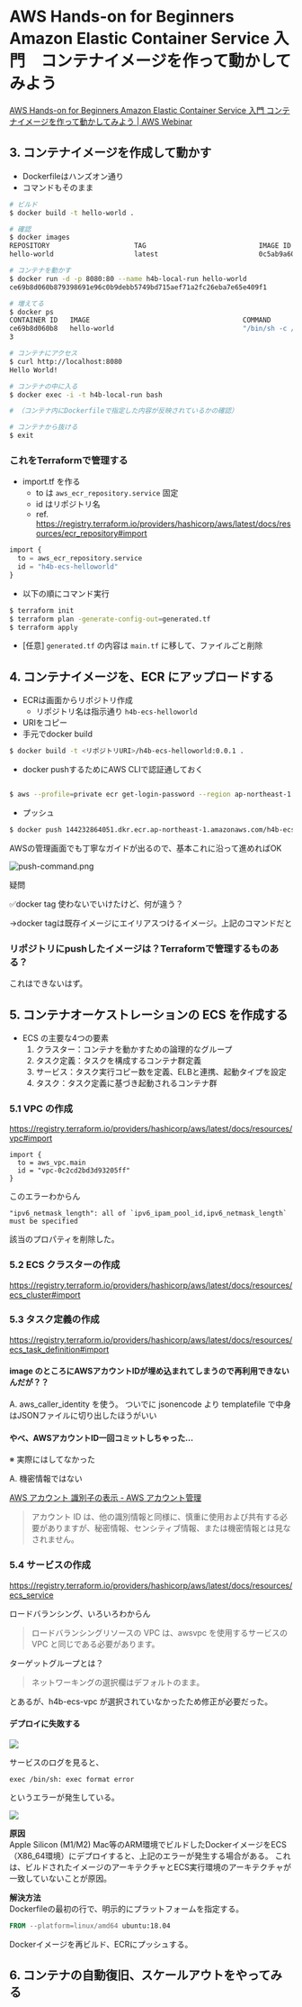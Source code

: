 # AWS Hands-on for Beginners Amazon Elastic Container Service 入門　コンテナイメージを作って動かしてみよう

[AWS Hands-on for Beginners Amazon Elastic Container Service 入門 コンテナイメージを作って動かしてみよう | AWS Webinar](https://pages.awscloud.com/JAPAN-event-OE-Hands-on-for-Beginners-ECS-2022-reg-event.html)

## 3. コンテナイメージを作成して動かす

- Dockerfileはハンズオン通り
- コマンドもそのまま

```bash
# ビルド
$ docker build -t hello-world .

# 確認
$ docker images
REPOSITORY                     TAG                            IMAGE ID       CREATED          SIZE
hello-world                    latest                         0c5ab9a60daf   22 seconds ago   185MB

# コンテナを動かす
$ docker run -d -p 8080:80 --name h4b-local-run hello-world
ce69b8d060b879398691e96c0b9debb5749bd715aef71a2fc26eba7e65e409f1

# 増えてる
$ docker ps
CONTAINER ID   IMAGE                                      COMMAND                   CREATED          STATUS                  PORTS                                                                NAMES
ce69b8d060b8   hello-world                                "/bin/sh -c /root/ru…"   18 seconds ago   Up 16 seconds           0.0.0.0:8080->80/tcp, [::]:8080->80/tcp                              h4b-local-run
3

# コンテナにアクセス
$ curl http://localhost:8080
Hello World!

# コンテナの中に入る
$ docker exec -i -t h4b-local-run bash

# （コンテナ内にDockerfileで指定した内容が反映されているかの確認）

# コンテナから抜ける
$ exit
```

### これをTerraformで管理する

- import.tf を作る
  - to は `aws_ecr_repository.service` 固定
  - id はリポジトリ名
  - ref. https://registry.terraform.io/providers/hashicorp/aws/latest/docs/resources/ecr_repository#import

```terraform
import {
  to = aws_ecr_repository.service
  id = "h4b-ecs-helloworld"
}
```

- 以下の順にコマンド実行

```bash
$ terraform init
$ terraform plan -generate-config-out=generated.tf
$ terraform apply
```

- [任意] `generated.tf` の内容は `main.tf` に移して、ファイルごと削除

## 4. コンテナイメージを、ECR にアップロードする

- ECRは画面からリポジトリ作成
    - リポジトリ名は指示通り `h4b-ecs-helloworld`
- URIをコピー
- 手元でdocker build

```bash
$ docker build -t <リポジトリURI>/h4b-ecs-helloworld:0.0.1 .
```

- docker pushするためにAWS CLIで認証通しておく

```bash

$ aws --profile=private ecr get-login-password --region ap-northeast-1 | docker login --username AWS --password-stdin 144232864051.dkr.ecr.ap-northeast-1.amazonaws.com
```

- プッシュ

```bash
$ docker push 144232864051.dkr.ecr.ap-northeast-1.amazonaws.com/h4b-ecs-helloworld:0.0.1
```

AWSの管理画面でも丁寧なガイドが出るので、基本これに沿って進めればOK

![push-command.png](./images/push-command.png)

疑問

✅docker tag 使わないでいけたけど、何が違う？

→docker tagは既存イメージにエイリアスつけるイメージ。上記のコマンドだと

### リポジトリにpushしたイメージは？Terraformで管理するものある？

これはできないはず。


## 5. コンテナオーケストレーションの ECS を作成する

- ECS の主要な4つの要素
  1. クラスター：コンテナを動かすための論理的なグループ
  2. タスク定義：タスクを構成するコンテナ群定義
  3. サービス：タスク実行コピー数を定義、ELBと連携、起動タイプを設定
  4. タスク：タスク定義に基づき起動されるコンテナ群

### 5.1 VPC の作成

https://registry.terraform.io/providers/hashicorp/aws/latest/docs/resources/vpc#import

```
import {
  to = aws_vpc.main
  id = "vpc-0c2cd2bd3d93205ff"
}
```

このエラーわからん

```
"ipv6_netmask_length": all of `ipv6_ipam_pool_id,ipv6_netmask_length` must be specified
```

該当のプロパティを削除した。

### 5.2 ECS クラスターの作成

https://registry.terraform.io/providers/hashicorp/aws/latest/docs/resources/ecs_cluster#import

### 5.3 タスク定義の作成

https://registry.terraform.io/providers/hashicorp/aws/latest/docs/resources/ecs_task_definition#import

#### image のところにAWSアカウントIDが埋め込まれてしまうので再利用できないんだが？？

A. aws_caller_identity を使う。
ついでに jsonencode より templatefile で中身はJSONファイルに切り出したほうがいい

#### やべ、AWSアカウントID一回コミットしちゃった...

※ 実際にはしてなかった

A. 機密情報ではない

[AWS アカウント 識別子の表示 - AWS アカウント管理](https://docs.aws.amazon.com/ja_jp/accounts/latest/reference/manage-acct-identifiers.html)

> アカウント ID は、他の識別情報と同様に、慎重に使用および共有する必要がありますが、秘密情報、センシティブ情報、または機密情報とは見なされません。

### 5.4 サービスの作成

https://registry.terraform.io/providers/hashicorp/aws/latest/docs/resources/ecs_service

ロードバランシング、いろいろわからん

> ロードバランシングリソースの VPC は、awsvpc を使用するサービスの VPC と同じである必要があります。

ターゲットグループとは？

> ネットワーキングの選択欄はデフォルトのまま。

とあるが、h4b-ecs-vpc が選択されていなかったため修正が必要だった。

#### デプロイに失敗する

![](./images/deploy-error.png)

サービスのログを見ると、

```
exec /bin/sh: exec format error
```

というエラーが発生している。

![](./images/exec-format-error.png)

**原因**  
Apple Silicon (M1/M2) Mac等のARM環境でビルドしたDockerイメージをECS（X86_64環境）にデプロイすると、上記のエラーが発生する場合がある。
これは、ビルドされたイメージのアーキテクチャとECS実行環境のアーキテクチャが一致していないことが原因。

**解決方法**  
Dockerfileの最初の行で、明示的にプラットフォームを指定する。

```dockerfile
FROM --platform=linux/amd64 ubuntu:18.04
```

Dockerイメージを再ビルド、ECRにプッシュする。


## 6. コンテナの自動復旧、スケールアウトをやってみる
